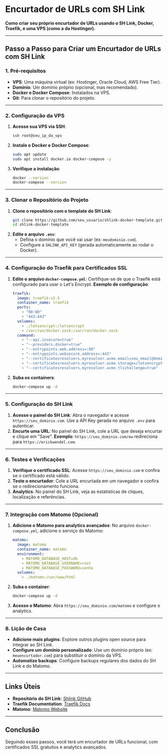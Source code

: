 # Encurtador de URLs com SH Link

**Como criar seu próprio encurtador de URLs usando o SH Link, Docker, Traefik, e uma VPS (como a da Hostinger).**

---

## Passo a Passo para Criar um Encurtador de URLs com SH Link

### 1. Pré-requisitos

- **VPS**: Uma máquina virtual (ex: Hostinger, Oracle Cloud, AWS Free Tier).
- **Domínio**: Um domínio próprio (opcional, mas recomendado).
- **Docker e Docker Compose**: Instalados na VPS.
- **Git**: Para clonar o repositório do projeto.

---

### 2. Configuração da VPS

1. **Acesse sua VPS via SSH**:
   ```bash
   ssh root@seu_ip_da_vps
   ```
2. **Instale o Docker e Docker Compose**:
   ```bash
   sudo apt update
   sudo apt install docker.io docker-compose -y
   ```
3. **Verifique a instalação**:
   ```bash
   docker --version
   docker-compose --version
   ```

---

### 3. Clonar o Repositório do Projeto

1. **Clone o repositório com o template do SH Link**:
   ```bash
   git clone https://github.com/seu_usuario/shlink-docker-template.git
   cd shlink-docker-template
   ```
2. **Edite o arquivo `.env`**:
   - Defina o domínio que você vai usar (ex: `meudominio.com`).
   - Configure a `SHLINK_API_KEY` (gerada automaticamente ao rodar o Docker).

---

### 4. Configuração do Traefik para Certificados SSL

1. **Edite o arquivo `docker-compose.yml`**:
   Certifique-se de que o Traefik está configurado para usar o Let's Encrypt.
   **Exemplo de configuração**:
   ```yaml
   traefik:
     image: traefik:v2.5
     container_name: traefik
     ports:
       - "80:80"
       - "443:443"
     volumes:
       - ./letsencrypt:/letsencrypt
       - /var/run/docker.sock:/var/run/docker.sock
     command:
       - "--api.insecure=true"
       - "--providers.docker=true"
       - "--entrypoints.web.address=:80"
       - "--entrypoints.websecure.address=:443"
       - "--certificatesresolvers.myresolver.acme.email=seu_email@dominio.com"
       - "--certificatesresolvers.myresolver.acme.storage=/letsencrypt/acme.json"
       - "--certificatesresolvers.myresolver.acme.tlschallenge=true"
   ```
2. **Suba os containers**:
   ```bash
   docker-compose up -d
   ```

---

### 5. Configuração do SH Link

1. **Acesse o painel do SH Link**:
   Abra o navegador e acesse `https://seu_dominio.com`.
   Use a API Key gerada no arquivo `.env` para autenticar.
2. **Encurte uma URL**:
   No painel do SH Link, cole a URL que deseja encurtar e clique em "Save".
   **Exemplo**:
   `https://seu_dominio.com/ew` redireciona para `https://erickwendel.com`.

---

### 6. Testes e Verificações

1. **Verifique o certificado SSL**:
   Acesse `https://seu_dominio.com` e confira se o certificado está válido.
2. **Teste o encurtador**:
   Cole a URL encurtada em um navegador e confira se o redirecionamento funciona.
3. **Analytics**:
   No painel do SH Link, veja as estatísticas de cliques, localização e referências.

---

### 7. Integração com Matomo (Opcional)

1. **Adicione o Matomo para analytics avançados**:
   No arquivo `docker-compose.yml`, adicione o serviço do Matomo:
   ```yaml
   matomo:
     image: matomo
     container_name: matomo
     environment:
       - MATOMO_DATABASE_HOST=db
       - MATOMO_DATABASE_USERNAME=root
       - MATOMO_DATABASE_PASSWORD=senha
     volumes:
       - ./matomo:/var/www/html
   ```
2. **Suba o container**:
   ```bash
   docker-compose up -d
   ```
3. **Acesse o Matomo**:
   Abra `https://seu_dominio.com/matomo` e configure o analytics.

---

### 8. Lição de Casa

- **Adicione mais plugins**: Explore outros plugins open source para integrar ao SH Link.
- **Configure um domínio personalizado**: Use um domínio próprio (ex: `meuencurtador.com`) para substituir o domínio da VPS.
- **Automatize backups**: Configure backups regulares dos dados do SH Link e do Matomo.

---

## Links Úteis

- **Repositório do SH Link**: [Shlink GitHub](https://github.com/shlinkio/shlink)
- **Traefik Documentation**: [Traefik Docs](https://doc.traefik.io/traefik/)
- **Matomo**: [Matomo Website](https://matomo.org/)

---

## Conclusão

Seguindo esses passos, você terá um encurtador de URLs funcional, com certificados SSL gratuitos e analytics avançados.
